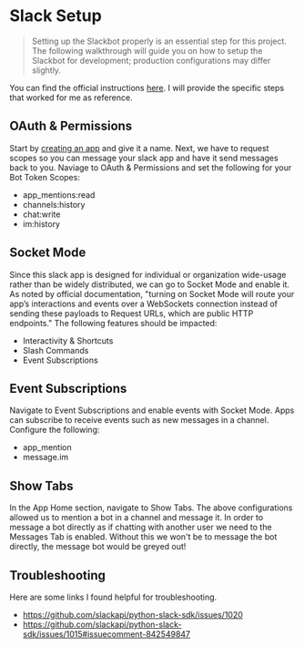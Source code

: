 # Slack Setup
> Setting up the Slackbot properly is an essential step for this project. The following walkthrough will guide you on how to setup the Slackbot for development; production configurations may differ slightly.

You can find the official instructions [here](https://api.slack.com/quickstart). I will provide the specific steps that worked for me as reference. 

## OAuth & Permissions
Start by [creating an app](https://api.slack.com/apps) and give it a name. Next, we have to request scopes so you can message your slack app and have it send messages back to you. Naviage to OAuth & Permissions and set the following for your Bot Token Scopes:
- app_mentions:read
- channels:history
- chat:write
- im:history

## Socket Mode
Since this slack app is designed for individual or organization wide-usage rather than be widely distributed, we can go to Socket Mode and enable it. As noted by official documentation, "turning on Socket Mode will route your app’s interactions and events over a WebSockets connection instead of sending these payloads to Request URLs, which are public HTTP endpoints." The following features should be impacted:
- Interactivity & Shortcuts
- Slash Commands
- Event Subscriptions


## Event Subscriptions
Navigate to Event Subscriptions and enable events with Socket Mode. Apps can subscribe to receive events such as new messages in a channel. Configure the following:
- app_mention
- message.im

## Show Tabs
In the App Home section, navigate to Show Tabs. The above configurations allowed us to mention a bot in a channel and message it. In order to message a bot directly as if chatting with another user we need to the Messages Tab is enabled. Without this we won't be to message the bot directly, the message bot would be greyed out!

## Troubleshooting
Here are some links I found helpful for troubleshooting.
- https://github.com/slackapi/python-slack-sdk/issues/1020
- https://github.com/slackapi/python-slack-sdk/issues/1015#issuecomment-842549847


